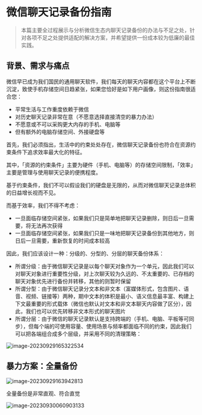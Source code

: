 # 微信聊天记录备份指南

> 本篇主要全过程展示与分析微信生态内聊天记录备份的办法与不足之处，针对各项不足之处提供适配的解决方案，并希望提供一份成本较为低廉的最佳实践。

## 背景、需求与痛点

微信早已成为我们国民的通用聊天软件，我们每天的聊天内容都在这个平台上不断沉淀，致使手机存储空间日趋紧张，如果您恰好是如下用户画像，则这份指南很适合您：

- 平常生活与工作重度依赖于微信
- 对历史聊天记录非常在意（不愿意选择直接清空的暴力办法）
- 不愿意或不可以采购更大内存的手机、电脑等
- 但有额外的电脑存储空间、外接硬盘等

首先，我们必须指出，生活中的约束处处存在，微信聊天记录备份也符合在资源约束条件下追求效率最大化的特征。

其中，「资源的约束条件」主要为硬件（手机、电脑等）的存储空间限制，「效率」主要是管理与使用聊天记录的便携程度。

基于约束条件，我们不可以假设我们的硬盘是无限的，从而对微信聊天记录总体积的日益增长视而不见。

而基于效率，我们不得不考虑：

- 一旦面临存储空间紧张，如果我们只是简单地把聊天记录删除，则日后一旦需要，将无法再次获得
- 一旦面临存储空间紧张，如果我们只是一味地把聊天记录备份到其他地方，则日后一旦需要，重新恢复的时间成本较高

因此，我们应该设计一种：分级的、分型的、分层的聊天备份体系：

- 所谓分级：由于微信聊天记录是以每个聊天对象作为一个单元，因此我们可以对聊天对象进行重要性分级，对上次聊天较为久远的、不太重要的、已存档的聊天对象优先进行备份并转移，其他的则暂时保留
- 所谓分型：由于微信聊天记录分文本和非文本（富媒体形式，包含图片、语音、视频、链接等）两种，期中文本的体积是最小、语义信息最丰富、构建上下文最重要的形式载体（微信也默认对文本和非文本聊天内容做了区分），因此，我们也可以优先转移非文本形式的聊天图片
- 所谓分层：由于微信的聊天记录默认是支持跨端的（手机、电脑、平板等可同步），但每个端的可使用容量、使用场景与频率都面临不同的约束，因此我们可以把各端组合成多个层级，并采用不同的清理策略：

![image-20230929165322534](/Library/Application%20Support/typora-user-images/image-20230929165322534.png)

## 暴力方案：全量备份

![image-20230929163942813](../Library/Application%20Support/typora-user-images/image-20230929163942813.png)

全量备份是非常直观、符合直觉

![image-20230930060903133](../Library/Application%20Support/typora-user-images/image-20230930060903133.png)